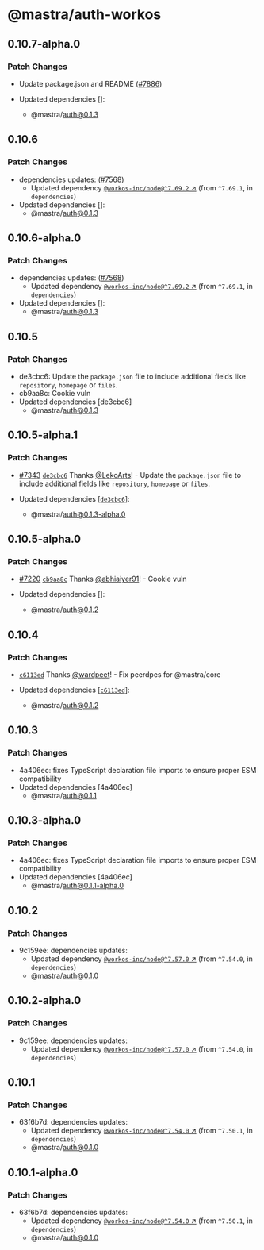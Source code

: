 # @mastra/auth-workos

## 0.10.7-alpha.0

### Patch Changes

- Update package.json and README ([#7886](https://github.com/mastra-ai/mastra/pull/7886))

- Updated dependencies []:
  - @mastra/auth@0.1.3

## 0.10.6

### Patch Changes

- dependencies updates: ([#7568](https://github.com/mastra-ai/mastra/pull/7568))
  - Updated dependency [`@workos-inc/node@^7.69.2` ↗︎](https://www.npmjs.com/package/@workos-inc/node/v/7.69.2) (from `^7.69.1`, in `dependencies`)
- Updated dependencies []:
  - @mastra/auth@0.1.3

## 0.10.6-alpha.0

### Patch Changes

- dependencies updates: ([#7568](https://github.com/mastra-ai/mastra/pull/7568))
  - Updated dependency [`@workos-inc/node@^7.69.2` ↗︎](https://www.npmjs.com/package/@workos-inc/node/v/7.69.2) (from `^7.69.1`, in `dependencies`)
- Updated dependencies []:
  - @mastra/auth@0.1.3

## 0.10.5

### Patch Changes

- de3cbc6: Update the `package.json` file to include additional fields like `repository`, `homepage` or `files`.
- cb9aa8c: Cookie vuln
- Updated dependencies [de3cbc6]
  - @mastra/auth@0.1.3

## 0.10.5-alpha.1

### Patch Changes

- [#7343](https://github.com/mastra-ai/mastra/pull/7343) [`de3cbc6`](https://github.com/mastra-ai/mastra/commit/de3cbc61079211431bd30487982ea3653517278e) Thanks [@LekoArts](https://github.com/LekoArts)! - Update the `package.json` file to include additional fields like `repository`, `homepage` or `files`.

- Updated dependencies [[`de3cbc6`](https://github.com/mastra-ai/mastra/commit/de3cbc61079211431bd30487982ea3653517278e)]:
  - @mastra/auth@0.1.3-alpha.0

## 0.10.5-alpha.0

### Patch Changes

- [#7220](https://github.com/mastra-ai/mastra/pull/7220) [`cb9aa8c`](https://github.com/mastra-ai/mastra/commit/cb9aa8c8564bafa1b6e5321cca5a1bc4d3170590) Thanks [@abhiaiyer91](https://github.com/abhiaiyer91)! - Cookie vuln

- Updated dependencies []:
  - @mastra/auth@0.1.2

## 0.10.4

### Patch Changes

- [`c6113ed`](https://github.com/mastra-ai/mastra/commit/c6113ed7f9df297e130d94436ceee310273d6430) Thanks [@wardpeet](https://github.com/wardpeet)! - Fix peerdpes for @mastra/core

- Updated dependencies [[`c6113ed`](https://github.com/mastra-ai/mastra/commit/c6113ed7f9df297e130d94436ceee310273d6430)]:
  - @mastra/auth@0.1.2

## 0.10.3

### Patch Changes

- 4a406ec: fixes TypeScript declaration file imports to ensure proper ESM compatibility
- Updated dependencies [4a406ec]
  - @mastra/auth@0.1.1

## 0.10.3-alpha.0

### Patch Changes

- 4a406ec: fixes TypeScript declaration file imports to ensure proper ESM compatibility
- Updated dependencies [4a406ec]
  - @mastra/auth@0.1.1-alpha.0

## 0.10.2

### Patch Changes

- 9c159ee: dependencies updates:
  - Updated dependency [`@workos-inc/node@^7.57.0` ↗︎](https://www.npmjs.com/package/@workos-inc/node/v/7.57.0) (from `^7.54.0`, in `dependencies`)
  - @mastra/auth@0.1.0

## 0.10.2-alpha.0

### Patch Changes

- 9c159ee: dependencies updates:
  - Updated dependency [`@workos-inc/node@^7.57.0` ↗︎](https://www.npmjs.com/package/@workos-inc/node/v/7.57.0) (from `^7.54.0`, in `dependencies`)

## 0.10.1

### Patch Changes

- 63f6b7d: dependencies updates:
  - Updated dependency [`@workos-inc/node@^7.54.0` ↗︎](https://www.npmjs.com/package/@workos-inc/node/v/7.54.0) (from `^7.50.1`, in `dependencies`)
  - @mastra/auth@0.1.0

## 0.10.1-alpha.0

### Patch Changes

- 63f6b7d: dependencies updates:
  - Updated dependency [`@workos-inc/node@^7.54.0` ↗︎](https://www.npmjs.com/package/@workos-inc/node/v/7.54.0) (from `^7.50.1`, in `dependencies`)
  - @mastra/auth@0.1.0
